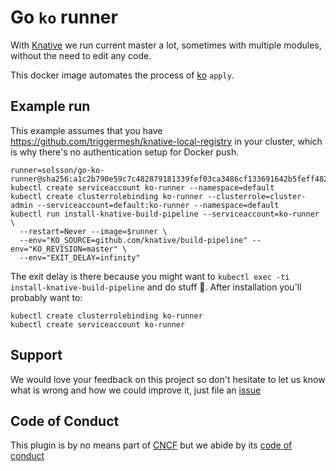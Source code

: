 # Go `ko` runner

With [Knative](https://github.com/knative/) we run current master a lot,
sometimes with multiple modules, without the need to edit any code.

This docker image automates the process of [ko](https://github.com/google/go-containerregistry/tree/master/cmd/ko) `apply`.

## Example run

This example assumes that you have https://github.com/triggermesh/knative-local-registry in your cluster,
which is why there's no authentication setup for Docker push.

```
runner=solsson/go-ko-runner@sha256:a1c2b790e59c7c482879181339fef03ca3486cf133691642b5feff482155f9e0
kubectl create serviceaccount ko-runner --namespace=default
kubectl create clusterrolebinding ko-runner --clusterrole=cluster-admin --serviceaccount=default:ko-runner --namespace=default
kubectl run install-knative-build-pipeline --serviceaccount=ko-runner \
  --restart=Never --image=$runner \
  --env="KO_SOURCE=github.com/knative/build-pipeline" --env="KO_REVISION=master" \
  --env="EXIT_DELAY=infinity"
```

The exit delay is there because you might want to `kubectl exec -ti install-knative-build-pipeline` and do stuff 🙂. After installation you'll probably want to:

```
kubectl create clusterrolebinding ko-runner
kubectl create serviceaccount ko-runner
```

## Support

We would love your feedback on this project so don't hesitate to let us know what is wrong and how we could improve it, just file an [issue](https://github.com/triggermesh/charts/issues/new)

## Code of Conduct

This plugin is by no means part of [CNCF](https://www.cncf.io/) but we abide by its [code of conduct](https://github.com/cncf/foundation/blob/master/code-of-conduct.md)
